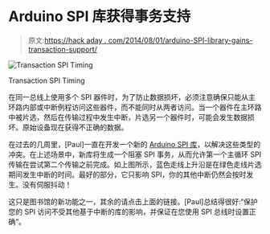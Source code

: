 # Arduino SPI 库获得事务支持

> 原文:[https://hack aday . com/2014/08/01/arduino-SPI-library-gains-transaction-support/](https://hackaday.com/2014/08/01/arduino-spi-library-gains-transaction-support/)

![Transaction SPI Timing](../Images/a06dec10310a8d44dc34e7bbedeef099.png)

Transaction SPI Timing

在同一总线上使用多个 SPI 器件时，为了防止数据损坏，必须注意确保只能从主环路内部或中断例程访问这些器件，而不能同时从两者访问。当一个器件在主环路中被片选，然后在传输过程中发生中断，片选另一个器件时，可能会发生数据损坏。原始设备现在获得不正确的数据。

在过去的几周里，[Paul]一直在开发一个新的 [Arduino SPI 库](http://www.dorkbotpdx.org/blog/paul/spi_transactions_in_arduino)，以解决这些类型的冲突。在上述场景中，新库将生成一个阻塞 SPI 事务，从而允许第一个主循环 SPI 传输在尝试第二个传输之前完成。如上图所示，蓝色走线上升沿是在绿色走线片选期间发生中断的时间。最好的部分，它只影响 SPI，你的其他中断仍然会按时发生。没有伺服抖动！

这只是图书馆的新功能之一，其余的请点击上面的链接。[Paul]总结得很好:“保护您的 SPI 访问不受其他基于中断的库的影响，并保证在您使用 SPI 总线时设置正确”。